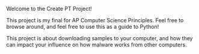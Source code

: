 Welcome to the Create PT Project!

This project is my final for AP Computer Science Principles. Feel free to browse around, and feel free to use this as a guide to Python!

This project is about downloading samples to your computer, and how they can impact your influence on how malware works from other computers.
